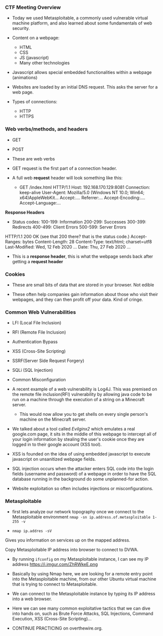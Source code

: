 ### CTF Meeting Overview

- Today we used Metasploitable, a commonly used vulnerable virtual machine platform, and also learned about some fundamentals of web security.

- Content on a webpage:
  - HTML 
  - CSS
  - JS (javascript)
  - Many other technologies

- Javascript allows special embedded functionalities within a webpage (animations)

- Websites are loaded by an initial DNS request. This asks the server for a web page.

- Types of connections:
   - HTTP
   - HTTPS 

### Web verbs/methods, and headers

- GET
- POST

- These are web verbs

- GET request is the first part of a connection header.

- A full web **request** header will look something like this:

  - GET /index.html HTTP/1.1
	Host: 192.168.170.129:8081
	Connection: keep-alive
	User-Agent: Mozilla/5.0 (Windows NT 10.0; Win64; x64)AppleWebKit...
	Accept:....
	Referrer:...
	Accept-Encoding:....
	Accept-Language:...

**Response Headers**

- Status codes:
  100-199: Information
  200-299: Successes
  300-399: Redirects
  400-499: Client Errors
  500-599: Server Errors

HTTP/1.1 200 OK         (see that 200 there? that is the status code.)
Accept-Ranges: bytes
Content-Length: 28
Content-Type: text/html; charset=utf8
Last-Modified: Wed, 12 Feb 2020 ...
Date: Thu, 27 Feb 2020 ...

- This is a **response header**, this is what the webpage sends back after getting a **request header** 

### Cookies

- These are small bits of data that are stored in your browser. Not edible

- These often help companies gain information about those who visit their webpages, and they can then profit off your data. Kind of cringe.

### Common Web Vulnerabilities

- LFI (Local File Inclusion)
- RFI (Remote File Inclusion)
- Authentication Bypass
- XSS (Cross-Site Scripting)
- SSRF(Server Side Request Forgery)
- SQLi (SQL Injection)
- Common Misconfiguration

- A recent example of a web vulnerability is Log4J. This was premised on the remote file inclusion(RFI) vulnerability by allowing java code to be run on a machine through the execution of a string on a Minecraft server.
   - This would now allow you to get shells on every single person's machine on the Minecraft server.

- We talked about a tool called *Evilginx2* which emulates a real google.com page, it sits in the middle of this webpage to intercept all of your login information by stealing the user's cookie once they are logged in to their google account (XSS tool).

- XSS is founded on the idea of using embedded javascript to execute javascript on unsanitized webpage fields.

- SQL injection occurs when the attacker enters SQL code into the login fields (username and password) of a webpage in order to have the SQL database running in the background do some unplanned-for action.

- Website exploitation so often includes injections or misconfigurations.

### Metasploitable

- first lets analyze our network topography once we connect to the Metasploitable environment `nmap -sn ip.address.of.metasploitable 1-255 -v`

- `nmap ip.addres -sV`

Gives you information on services up on the mapped address.

Copy Metasploitable IP address into browser to connect to DVWA.

- By running `ifconfig` on my Metasploitable instance, I can see my IP address https://i.imgur.com/ZhRWkeE.png

- Basically by using Nmap here, we are looking for a remote entry point into the Metasploitable machine, from our other Ubuntu virtual machine that is trying to connect to Metasploitable.

- We can connect to the Metasploitable instance by typing its IP address into a web browser.

- Here we can see many common exploitative tactics that we can dive into hands on, such as Brute Force Attacks, SQL Injections, Command Execution, XSS (Cross-Site Scripting)...

- CONTINUE PRACTICING on overthewire.org. 